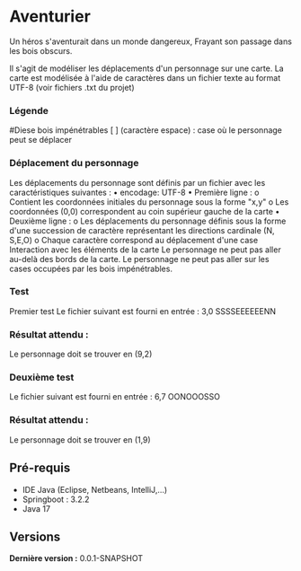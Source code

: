 # Aventurier

Un héros s'aventurait dans un monde dangereux, 
Frayant son passage dans les bois obscurs.

Il s'agit de modéliser les déplacements d'un personnage sur une carte.
La carte est modélisée à l'aide de caractères dans un fichier texte au format UTF-8 (voir fichiers .txt du projet)
 
 
### Légende
#Diese bois impénétrables
[ ] (caractère espace) : case où le personnage peut se déplacer
 
### Déplacement du personnage
Les déplacements du personnage sont définis par un fichier avec les caractéristiques suivantes :
•	encodage: UTF-8
•	Première ligne :
o	Contient les coordonnées initiales du personnage sous la forme "x,y"
o	Les coordonnées (0,0) correspondent au coin supérieur gauche de la carte 
•	Deuxième ligne :
o	Les déplacements du personnage définis sous la forme d'une succession de caractère représentant les directions cardinale (N, S,E,O)
o	Chaque caractère correspond au déplacement d'une case
Interaction avec les éléments de la carte
Le personnage ne peut pas aller au-delà des bords de la carte.
Le personnage ne peut pas aller sur les cases occupées par les bois impénétrables.
 
### Test 
Premier test
Le fichier suivant est fourni en entrée :
3,0
SSSSEEEEEENN
 
### Résultat attendu :
Le personnage doit se trouver en (9,2)
 
### Deuxième test
Le fichier suivant est fourni en entrée :
6,7
OONOOOSSO
 
### Résultat attendu :
Le personnage doit se trouver en (1,9)



## Pré-requis

- IDE Java (Eclipse, Netbeans, IntelliJ,...)
- Springboot : 3.2.2
- Java 17

## Versions
 
**Dernière version :** 0.0.1-SNAPSHOT
